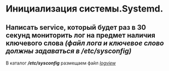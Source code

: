 <h1>Инициализация системы.Systemd.</h1>

<h2>Написать service, который будет раз в 30 секунд мониторить лог на предмет наличия ключевого слова <i>(файл лога и ключевое слово должны задаваться в /etc/sysconfig)</i></h2>

<p>В каталог <b><i>/etc/sysconfig</b></i> размещаем файл <a href="https://github.com/dmborovik/Exercise_Sample/blob/3459356cc1e60b6276a047183f14c591717e5428/Exc8/logview"><i>logview</i></p></a>
